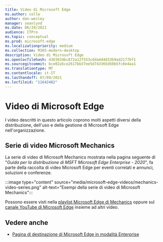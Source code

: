 ```yaml
---
title: Video di Microsoft Edge
ms.author: collw
author: dan-wesley
manager: seanlynd
ms.date: 06/29/2021
audience: ITPro
ms.topic: conceptual
ms.prod: microsoft-edge
ms.localizationpriority: medium
ms.collection: M365-modern-desktop
description: Video di Microsoft Edge
ms.openlocfilehash: 4303834bc872a12f553cdda4d4d33b9ad2177bf1
ms.sourcegitcommit: bce02a5ce2617bb37ee5d743365d50b5fc8e4aa1
ms.translationtype: MT
ms.contentlocale: it-IT
ms.lasthandoff: 07/09/2021
ms.locfileid: "11642482"
---
```

# <a name="microsoft-edge-videos"></a>Video di Microsoft Edge

I video descritti in questo articolo coprono molti aspetti diversi della distribuzione, dell'uso e della gestione di Microsoft Edge nell'organizzazione.

## <a name="the-microsoft-mechanics-video-series"></a>Serie di video Microsoft Mechanics

La serie di video di Microsoft Mechanics mostrata nella pagina seguente di "*Guida per la distribuzione di MSFT Microsoft Edge Enterprise - 2020*", fa parte della raccolta di video Microsoft Edge per eventi correlati e annunci, soluzioni e conferenze.

:::image type="content" source="media/microsoft-edge-videos/mechanics-video-series.png" alt-text="Esempi della serie di video di Microsoft Mechanics":::

Possono essere visti nella [playlist Microsoft Edge di Mechanics](https://www.youtube.com/playlist?list=PLXtHYVsvn_b-uXh1tMeYpT-0iD8tD3tFy) oppure sul [canale YouTube di Microsoft Edge](https://www.youtube.com/channel/UCIGx7oT8p6-jUpOfg98yelA) insieme ad altri video.

## <a name="see-also"></a>Vedere anche

- [Pagina di destinazione di Microsoft Edge in modalità Enterprise](https://aka.ms/EdgeEnterprise)